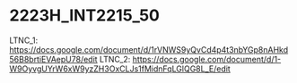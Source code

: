 # 2223H_INT2215_50
LTNC_1: https://docs.google.com/document/d/1rVNWS9yQvCd4p4t3nbYGp8nAHkd56B8brtiEVAepU78/edit
LTNC_2: https://docs.google.com/document/d/1-W9OyvgUYrW6xW9yzZH3OxCLJs1fMidnFqLGlQG8L_E/edit
